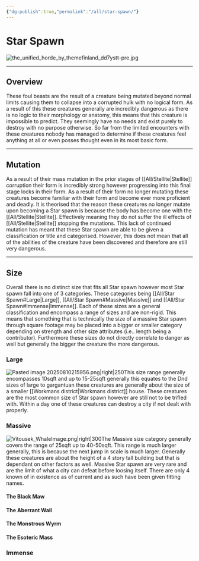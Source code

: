 ```yaml
---
{"dg-publish":true,"permalink":"/all/star-spawn/"}
---
```


# Star Spawn

![the_unified_horde_by_themefinland_dd7ystt-pre.jpg](/img/user/All/the_unified_horde_by_themefinland_dd7ystt-pre.jpg)
***
## Overview
These foul beasts are the result of a creature being mutated beyond normal limits causing them to collapse into a corrupted hulk with no logical form. As a result of this these creatures generally are incredibly dangerous as there is no logic to their morphology or anatomy, this means that this creature is impossible to predict. They seemingly have no needs and exist purely to destroy with no purpose otherwise. 
So far from the limited encounters with these creatures nobody has managed to determine if these creatures feel anything at all or even posses thought even in its most basic form. 
***
## Mutation
As a result of their mass mutation in the prior stages of [[All/Stellite\|Stellite]] corruption their form is incredibly strong however progressing into this final stage locks in their form. As a result of their form no longer mutating these creatures become familiar with their form and become ever more proficient and deadly. 
It is theorised that the reason these creatures no longer mutate upon becoming a Star spawn is because the body has become one with the [[All/Stellite\|Stellite]]. Effectively meaning they do not suffer the ill effects of [[All/Stellite\|Stellite]] stopping the mutations. 
This lack of continued mutation has meant that these Star spawn are able to be given a classification or title and categorised. However, this does not mean that all of the abilities of the creature have been discovered and therefore are still very dangerous.
***
## Size
Overall there is no distinct size that fits all Star spawn however most Star spawn fall into one of 3 categories. These categories being [[All/Star Spawn#Large\|Large]], [[All/Star Spawn#Massive\|Massive]] and [[All/Star Spawn#Immense\|Immense]]. Each of these sizes are a general classification and encompass a range of sizes and are non-rigid. This means that something that is technically the size of a massive Star spawn through square footage may be placed into a bigger or smaller category depending on strength and other size attributes (i.e.. length being a contributor). Furthermore these sizes do not directly correlate to danger as well but generally the bigger the creature the more dangerous. 

### Large
![Pasted image 20250810215956.png|right|250](/img/user/Pasted%20image%2020250810215956.png)This size range generally encompasses 10sqft and up to 15-25sqft generally this equates to the Dnd sizes of large to gargantuan these creatures are generally about the size of a smaller [[Workmans district\|Workmans district]] house. These creatures are the most common size of Star spawn however are still not to be trifled with. Within a day one of these creatures can destroy a city if not dealt with properly.
### Massive
![Vitousek_WhaleImage.png|right|300](/img/user/Vitousek_WhaleImage.png)The Massive size category generally covers the range of 25sqft up to 40-50sqft. This range is much larger generally, this is because the next jump in scale is much larger. Generally these creatures are about the height of a 4 story tall building but that is dependant on other factors as well. Massive Star spawn are very rare and are the limit of what a city can defeat before loosing itself. There are only 4 known of in existence as of current and as such have been given fitting names. 

#### The Black Maw
#### The Aberrant Wail 
#### The Monstrous Wyrm 
#### The Esoteric Mass 
### Immense
